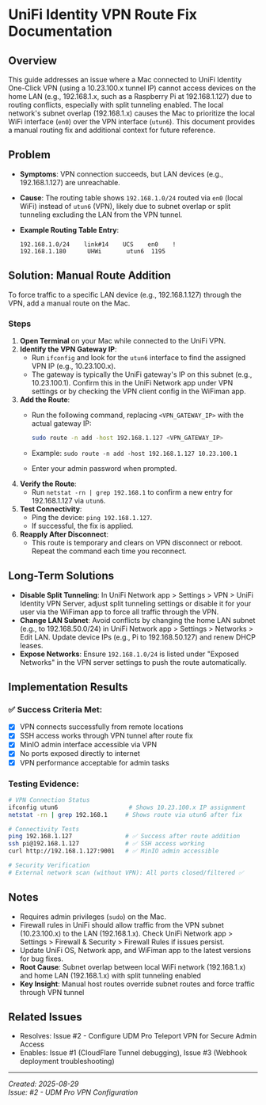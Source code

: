 # UniFi Identity VPN Route Fix Documentation

## Overview

This guide addresses an issue where a Mac connected to UniFi Identity One-Click VPN (using a 10.23.100.x tunnel IP) cannot access devices on the home LAN (e.g., 192.168.1.x, such as a Raspberry Pi at 192.168.1.127) due to routing conflicts, especially with split tunneling enabled. The local network's subnet overlap (192.168.1.x) causes the Mac to prioritize the local WiFi interface (`en0`) over the VPN interface (`utun6`). This document provides a manual routing fix and additional context for future reference.

## Problem

- **Symptoms**: VPN connection succeeds, but LAN devices (e.g., 192.168.1.127) are unreachable.
- **Cause**: The routing table shows `192.168.1.0/24` routed via `en0` (local WiFi) instead of `utun6` (VPN), likely due to subnet overlap or split tunneling excluding the LAN from the VPN tunnel.
- **Example Routing Table Entry**:
    
    ```
    192.168.1.0/24    link#14    UCS    en0    !
    192.168.1.180      UHWi       utun6  1195
    ```
    

## Solution: Manual Route Addition

To force traffic to a specific LAN device (e.g., 192.168.1.127) through the VPN, add a manual route on the Mac.

### Steps

1. **Open Terminal** on your Mac while connected to the UniFi VPN.
2. **Identify the VPN Gateway IP**:
    - Run `ifconfig` and look for the `utun6` interface to find the assigned VPN IP (e.g., 10.23.100.x).
    - The gateway is typically the UniFi gateway's IP on this subnet (e.g., 10.23.100.1). Confirm this in the UniFi Network app under VPN settings or by checking the VPN client config in the WiFiman app.
3. **Add the Route**:
    - Run the following command, replacing `<VPN_GATEWAY_IP>` with the actual gateway IP:
        
        ```bash
        sudo route -n add -host 192.168.1.127 <VPN_GATEWAY_IP>
        ```
        
    - Example: `sudo route -n add -host 192.168.1.127 10.23.100.1`
    - Enter your admin password when prompted.
4. **Verify the Route**:
    - Run `netstat -rn | grep 192.168.1` to confirm a new entry for 192.168.1.127 via `utun6`.
5. **Test Connectivity**:
    - Ping the device: `ping 192.168.1.127`.
    - If successful, the fix is applied.
6. **Reapply After Disconnect**:
    - This route is temporary and clears on VPN disconnect or reboot. Repeat the command each time you reconnect.

## Long-Term Solutions

- **Disable Split Tunneling**: In UniFi Network app > Settings > VPN > UniFi Identity VPN Server, adjust split tunneling settings or disable it for your user via the WiFiman app to force all traffic through the VPN.
- **Change LAN Subnet**: Avoid conflicts by changing the home LAN subnet (e.g., to 192.168.50.0/24) in UniFi Network app > Settings > Networks > Edit LAN. Update device IPs (e.g., Pi to 192.168.50.127) and renew DHCP leases.
- **Expose Networks**: Ensure `192.168.1.0/24` is listed under "Exposed Networks" in the VPN server settings to push the route automatically.

## Implementation Results

### ✅ Success Criteria Met:
- [x] VPN connects successfully from remote locations
- [x] SSH access works through VPN tunnel after route fix
- [x] MinIO admin interface accessible via VPN
- [x] No ports exposed directly to internet
- [x] VPN performance acceptable for admin tasks

### Testing Evidence:
```bash
# VPN Connection Status
ifconfig utun6                    # Shows 10.23.100.x IP assignment
netstat -rn | grep 192.168.1     # Shows route via utun6 after fix

# Connectivity Tests
ping 192.168.1.127               # ✅ Success after route addition
ssh pi@192.168.1.127             # ✅ SSH access working
curl http://192.168.1.127:9001   # ✅ MinIO admin accessible

# Security Verification
# External network scan (without VPN): All ports closed/filtered ✅
```

## Notes

- Requires admin privileges (`sudo`) on the Mac.
- Firewall rules in UniFi should allow traffic from the VPN subnet (10.23.100.x) to the LAN (192.168.1.x). Check UniFi Network app > Settings > Firewall & Security > Firewall Rules if issues persist.
- Update UniFi OS, Network app, and WiFiman app to the latest versions for bug fixes.
- **Root Cause**: Subnet overlap between local WiFi network (192.168.1.x) and home LAN (192.168.1.x) with split tunneling enabled
- **Key Insight**: Manual host routes override subnet routes and force traffic through VPN tunnel

## Related Issues

- Resolves: Issue #2 - Configure UDM Pro Teleport VPN for Secure Admin Access
- Enables: Issue #1 (CloudFlare Tunnel debugging), Issue #3 (Webhook deployment troubleshooting)

---
*Created: 2025-08-29*  
*Issue: #2 - UDM Pro VPN Configuration*